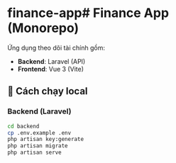 # finance-app# Finance App (Monorepo)

Ứng dụng theo dõi tài chính gồm:
- **Backend**: Laravel (API)
- **Frontend**: Vue 3 (Vite)

## 🚀 Cách chạy local

### Backend (Laravel)
```bash
cd backend
cp .env.example .env
php artisan key:generate
php artisan migrate
php artisan serve
